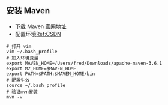 ## 安装 Maven
* 下载 Maven [官网地址](http://maven.apache.org/download.cgi)
* 配置环境[Ref:CSDN](https://blog.csdn.net/fenglailea/article/details/69500318)
```
# 打开 vim
vim ~/.bash_profile
# 加入环境变量
export MAVEN_HOME=/Users/fred/Downloads/apache-maven-3.6.1
export M2_HOME=$MAVEN_HOME
export PATH=$PATH:$MAVEN_HOME/bin
# 配置生效
source ~/.bash_profile
# 验证mvn安装
mvn -v
```
